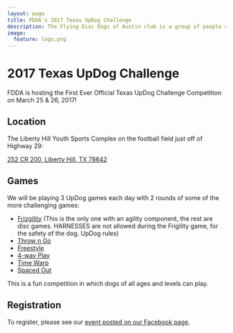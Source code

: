 ```yaml
---
layout: page
title: FDDA's 2017 Texas UpDog Challenge
description: The Flying Disc Dogs of Austin club is a group of people and their dogs who meet to play games with flying discs and who compete in disc dog competitions.
image:
  feature: logo.png
---
```


# 2017 Texas UpDog Challenge

FDDA is hosting the First Ever Official Texas UpDog Challenge Competition on March 25 & 26, 2017!

## Location

The Liberty Hill Youth Sports Complex on the football field just off of Highway 29:

[252 CR 200, Liberty Hill, TX 78642](https://goo.gl/maps/ZbtZLrczKF82)

## Games

We will be playing 3 UpDog games each day with 2 rounds of some of the more challenging games:

-   [Frizgility](https://updogchallenge.com/frizgility/) (This is the only one with an agility component, the rest are disc games. HARNESSES are not allowed during the Frigility game, for the safety of the dog. UpDog rules)
-   [Throw n Go](https://updogchallenge.com/throwngo/)
-   [Freestyle](https://updogchallenge.com/freestyle-showcase/)
-   [4-way Play](https://updogchallenge.com/4wayplay/)
-   [Time Warp](https://updogchallenge.com/time-warp/)
-   [Spaced Out](https://updogchallenge.com/spaced-out/)

This is a fun competition in which dogs of all ages and levels can play.

## Registration

To register, please see our [event posted on our Facebook page](https://www.facebook.com/events/1765936510389282/).
